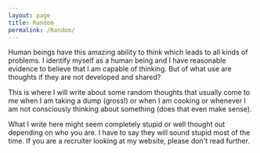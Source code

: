 ```yaml
---
layout: page
title: Random
permalink: /Random/
---
```


Human beings have this amazing ability to think which leads to all kinds of problems. I identify myself as a human being and I have reasonable evidence to believe that I am capable of thinking. But of what use are thoughts if they are not developed and shared? 

This is where I will write about some random thoughts that usually come to me when I am taking a dump (gross!) or when I am cooking or whenever I am not consciously thinking about something (does that even make sense).

What I write here might seem completely stupid or well thought out depending on who you are. I have to say they will sound stupid most of the time. If you are a recruiter looking at my website, please don't read further. 